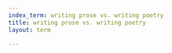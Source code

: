```yaml
---
index_term: writing prose vs. writing poetry
title: writing prose vs. writing poetry
layout: term

---
```

